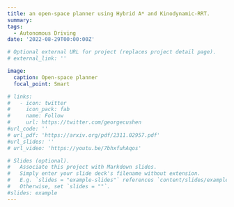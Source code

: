 ```yaml
---
title: an open-space planner using Hybrid A* and Kinodynamic-RRT.
summary: 
tags:
  - Autonomous Driving
date: '2022-08-29T00:00:00Z'

# Optional external URL for project (replaces project detail page).
# external_link: ''

image:
  caption: Open-space planner
  focal_point: Smart

# links:
#   - icon: twitter
#     icon_pack: fab
#     name: Follow
#     url: https://twitter.com/georgecushen
#url_code: ''
# url_pdf: 'https://arxiv.org/pdf/2311.02957.pdf'
#url_slides: ''
# url_video: 'https://youtu.be/7bhxfuhAqos'

# Slides (optional).
#   Associate this project with Markdown slides.
#   Simply enter your slide deck's filename without extension.
#   E.g. `slides = "example-slides"` references `content/slides/example-slides.md`.
#   Otherwise, set `slides = ""`.
#slides: example
---
```


